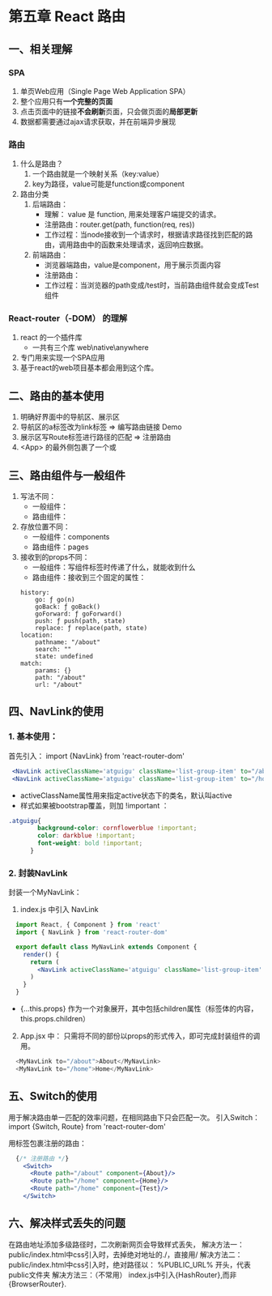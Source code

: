# 第五章 React 路由
## 一、相关理解

### SPA
1. 单页Web应用（Single Page Web Application SPA）
2. 整个应用只有**一个完整的页面**
3. 点击页面中的链接**不会刷新**页面，只会做页面的**局部更新**
4. 数据都需要通过ajax请求获取，并在前端异步展现

### 路由
1. 什么是路由？
    1. 一个路由就是一个映射关系（key:value）
    2. key为路径，value可能是function或component
2. 路由分类
    1. 后端路由：
       - 理解： value 是 function, 用来处理客户端提交的请求。
       - 注册路由：router.get(path, function(req, res))
       - 工作过程：当node接收到一个请求时，根据请求路径找到匹配的路由，调用路由中的函数来处理请求，返回响应数据。
    2. 前端路由：
       - 浏览器端路由，value是component，用于展示页面内容
       - 注册路由：<Route path="/test" component={Test}>
       - 工作过程：当浏览器的path变成/test时，当前路由组件就会变成Test组件

### React-router（-DOM） 的理解
1. react 的一个插件库
    - 一共有三个库 web\native\anywhere
2. 专门用来实现一个SPA应用
3. 基于react的web项目基本都会用到这个库。

## 二、路由的基本使用
1. 明确好界面中的导航区、展示区
2. 导航区的a标签改为link标签 => 编写路由链接
    <Link to="/abc">Demo</Link>
3. 展示区写Route标签进行路径的匹配 => 注册路由
    <Route path='/abc' component={Demo}/>
4. \<App> 的最外侧包裹了一个<BrowserRouter>或<HashRouter>

## 三、路由组件与一般组件
1. 写法不同：
    * 一般组件：<Demo/>
    * 路由组件：<Route path='/demo' component={Demo}/>
2. 存放位置不同：
    * 一般组件：components
    * 路由组件：pages
3. 接收到的props不同：
    * 一般组件：写组件标签时传递了什么，就能收到什么
    * 路由组件：接收到三个固定的属性：
    ```
    history:
        go: ƒ go(n)
        goBack: ƒ goBack()
        goForward: ƒ goForward()
        push: ƒ push(path, state)
        replace: ƒ replace(path, state)
    location:
        pathname: "/about"
        search: ""
        state: undefined
    match:
        params: {}
        path: "/about"
        url: "/about"
    ```

## 四、NavLink的使用

### 1. 基本使用：
首先引入：
import {NavLink} from 'react-router-dom'

```jsx
 <NavLink activeClassName='atguigu' className='list-group-item' to="/about">About</NavLink>
 <NavLink activeClassName='atguigu' className='list-group-item' to="/home">Home</NavLink>
```
* activeClassName属性用来指定active状态下的类名，默认叫active
* 样式如果被bootstrap覆盖，则加 !important ：

```css
.atguigu{
        background-color: cornflowerblue !important;
        color: darkblue !important;
        font-weight: bold !important;
      }
```

### 2. 封装NavLink

封装一个MyNavLink：

1. index.js 中引入 NavLink
```jsx
  import React, { Component } from 'react'
  import { NavLink } from 'react-router-dom'

  export default class MyNavLink extends Component {
    render() {
      return (
        <NavLink activeClassName='atguigu' className='list-group-item' {...this.props} />
      )
    }
  }
```
* {...this.props} 作为一个对象展开，其中包括children属性（标签体的内容，this.props.children）

2. App.jsx 中：
只需将不同的部份以props的形式传入，即可完成封装组件的调用。
```js
  <MyNavLink to="/about">About</MyNavLink>
  <MyNavLink to="/home">Home</MyNavLink>
```


## 五、Switch的使用
用于解决路由单一匹配的效率问题，在相同路由下只会匹配一次。
引入Switch：
import {Switch, Route} from 'react-router-dom'

用<Switch>标签包裹注册的路由：
```jsx
  {/* 注册路由 */}
    <Switch>
      <Route path="/about" component={About}/>
      <Route path="/home" component={Home}/>
      <Route path="/home" component={Test}/>
    </Switch>
```

## 六、解决样式丢失的问题
在路由地址添加多级路径时，二次刷新网页会导致样式丢失，
解决方法一：
    public/index.html中css引入时，去掉绝对地址的./，直接用/
解决方法二：
    public/index.html中css引入时，绝对路径以：  %PUBLIC_URL%   开头，代表public文件夹
解决方法三：（不常用）
    index.js中引入{HashRouter},而非{BrowserRouter}.
  